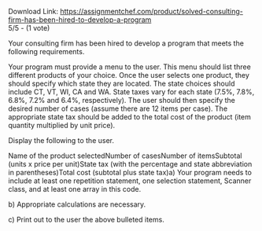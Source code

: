 Download Link: https://assignmentchef.com/product/solved-consulting-firm-has-been-hired-to-develop-a-program
<br>
5/5 - (1 vote)

Your consulting firm has been hired to develop a program that meets the following requirements.



Your program must provide a menu to the user. This menu should list three different products of your choice. Once the user selects one product, they should specify which state they are located. The state choices should include CT, VT, WI, CA and WA. State taxes vary for each state (7.5%, 7.8%, 6.8%, 7.2% and 6.4%, respectively). The user should then specify the desired number of cases (assume there are 12 items per case). The appropriate state tax should be added to the total cost of the product (item quantity multiplied by unit price).

Display the following to the user.

Name of the product selectedNumber of casesNumber of itemsSubtotal (units x price per unit)State tax (with the percentage and state abbreviation in parentheses)Total cost (subtotal plus state tax)a) Your program needs to include at least one repetition statement, one selection statement, Scanner class, and at least one array in this code.

b) Appropriate calculations are necessary.

c) Print out to the user the above bulleted items.
